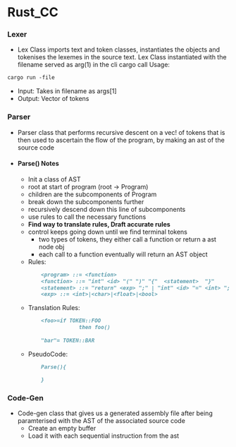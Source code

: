 # Rust_CC

### Lexer

- Lex Class imports text and token classes, instantiates the objects and
tokenises the lexemes in the source text. Lex Class instantiated with the filename served as arg(1) in the cli cargo call
Usage:

```markdown
cargo run -file 
```

- Input: Takes in filename as args[1]
- Output: Vector of tokens

### Parser

- Parser class that performs recursive descent on a vec! of tokens that is then used to ascertain the flow of the program, by making an ast of the source code 
- #### Parse() Notes 
    - Init a class of AST 
    - root at start of program (root -> Program)
    - children are the subcomponents of Program
    - break down the subcomponents further
    - recursively descend down this line of subcomponents
    - use rules to call the necessary functions
    - **Find way to translate rules, Draft accurate rules**
    - control keeps going down until we find terminal tokens
        - two types of tokens, they either call a function or return a ast node obj
        - each call to a function eventually will return an AST object 
    - Rules:
        ```markdown
            <program> ::= <function>
            <function> ::= "int" <id> "(" ")" "{"  <statement>  "}" 
            <statement> ::= "return" <exp> ";" | "int" <id> "=" <int> ";"
            <exp> ::= <int>|<char>|<float>|<bool>
        ```
    - Translation Rules: 
        ```markdown
            <foo>=if TOKEN::FOO 
                        then foo()
                
            "bar"= TOKEN::BAR 
        ```
    - PseudoCode: 
        ```markdown
            Parse(){

            }
        ```


### Code-Gen
- Code-gen class that gives us a generated assembly file after being paramterised with the AST of the associated source code
    - Create an empty buffer
    - Load it with each sequential instruction from the ast 
